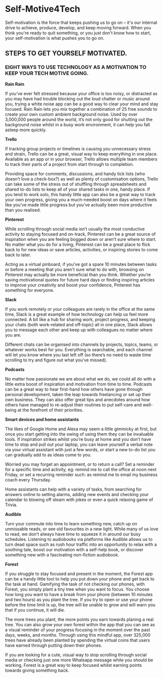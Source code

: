 # Self-Motive4Tech
Self-motivation is the force that keeps pushing us to go on – it's our internal drive to achieve, produce, develop, and keep moving forward. When you think you're ready to quit something, or you just don't know how to start, your self-motivation is what pushes you to go on.

## STEPS TO GET YOURSELF MOTIVATED.

### EIGHT WAYS TO USE TECHNOLOGY AS A MOTIVATION TO KEEP YOUR TECH MOTIVE GOING.

**Rain Rain**

If you’ve ever felt stressed because your office is too noisy, or distracted as you may have had trouble blocking out the loud chatter or music around you, trying a white noise app can be a good way to clear your mind and stay focused. Rain Rain lets you mix together a combination of 25 free sounds to create your own custom ambient background noise. Used by over 3,000,000 people around the world, it’s not only good for shutting out the background noise whilst in a busy work environment, it can help you fall asleep more quickly.

**Trello**

If tracking group projects or timelines is causing you unnecessary stress and strain, Trello can be a great, visual way to keep everything in one place. Available as an app or in your browser, Trello allows multiple team members to track their parts of a project from start through to completion.

Providing space for comments, discussions, and handy tick lists (who doesn’t love a check-box?) as well as plenty of customisation options, Trello can take some of the stress out of shuffling through spreadsheets and shared to-do lists to keep all of your shared tasks in one, handy place. If you tend to work solo, this handy little app can also be a great way to track your own progress, giving you a much-needed boost on days where it feels like you’ve made little progress but you’ve actually been more productive than you realised.

**Pinterest**

While scrolling through social media isn’t usually the most conductive activity to staying focused and on-track, Pinterest can be a great source of inspiration when you are feeling bogged down or aren’t sure where to start. No matter what you do for a living, Pinterest can be a great place to flick back to for new ideas or save articles, activities, or inspiring stories to come back to later.

Acting as a virtual pinboard, if you’ve got a spare 10 minutes between tasks or before a meeting that you aren’t sure what to do with, browsing on Pinterest may actually be more beneficial than you think. Whether you’re saving motivational quotes for future hard days or finding inspiring articles to improve your creativity and boost your confidence, Pinterest has something for everyone. 

**Slack**

If you work remotely or your colleagues are rarely in the office at the same time, Slack is a great example of how technology can help us feel more connected. A bit like a hub for sharing work, project progress, and keeping your chats (both work-related and off-topic) all in one place, Slack allows you to message each other and keep up with colleagues no matter where you are.

Different chats can be organised into channels by projects, topics, teams, or whatever works best for you. Everything is searchable, and each channel will let you know where you last left off (so there’s no need to waste time scrolling to try and figure out what you’ve missed).  

**Podcasts**

No matter how passionate we are about what we do, we could all do with a little extra boost of inspiration and motivation from time to time. Podcasts can be a great way to hear first-hand how others have gone through personal development, taken the leap towards freelancing or set up their own business. They can also offer great tips and anecdotes around how others have managed to re-adjust their routines to put self-care and well-being at the forefront of their priorities.


**Smart devices and home assistants**

The likes of Google Home and Alexa may seem a little gimmicky at first, but once you start getting into the swing of using them they can be invaluable tools. If inspiration strikes whilst you’re busy at home and you don’t have time to stop and pull out your laptop, you can leave yourself a verbal note via your virtual assistant with just a few words, or start a new to-do list you can gradually add to as ideas come to you.

Worried you may forget an appointment, or to return a call? Set a reminder for a specific time and activity, eg: remind me to call the office at noon next Friday, or set a recurring reminder such: as remind me to email my business coach every Thursday.

Home assistants can help with a variety of tasks, from searching for answers online to setting alarms, adding new events and checking your calendar to blowing off steam with jokes or even a quick relaxing game of Trivia.   

**Audible**

Turn your commute into time to learn something new, catch up on unmissable reads, or see old favourites in a new light. While many of us love to read, we don’t always have time to squeeze it in around our busy schedules. Listening to audiobooks via platforms like Audible allows us to turn dead space such as rush hour traffic into an opportunity to relax with a soothing tale, boost our motivation with a self-help book, or discover something new with a fascinating non-fiction audiobook.


**Forest**

If you struggle to stay focused and present in the moment, the Forest app can be a handy little tool to help you put down your phone and get back to the task at hand. Gamifying the task of not checking our phones, with Forest, you simply plant a tiny tree when you want to focus. You choose how long you want to have a break from your phone (between 10 minutes and two hours) as you plant the tree. If you try to open or use your phone before the time limit is up, the tree will be unable to grow and will warn you that if you continue, it will die.

The more trees you plant, the more points you earn towards planing a real tree. You can also grow your own forest within the app that you can see as a visual reminder of your progress focusing in the moment over the past days, weeks, and months. Through using this mindful app, over 325,000 trees have already been planted by spending the virtual coins that users have earned through putting down their phones.

If you are looking for a cute, visual way to stop scrolling through social media or checking just one more Whatsapp message while you should be working, Forest is a great way to keep focused whilst earning points towards giving something back.
